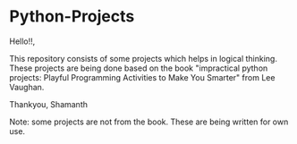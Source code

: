 # Python-Projects

Hello!!,

This repository consists of some projects which helps in logical thinking.
These projects are being done based on the book "impractical python projects: Playful Programming Activities to Make You Smarter" from  Lee Vaughan.

Thankyou,
Shamanth

Note: some projects are not from the book. These are being written for own use.

